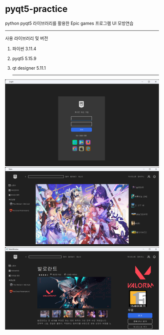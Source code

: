# pyqt5-practice
python pyqt5 라이브러리를 활용한 Epic games 프로그램 UI 모방연습

------
사용 라이브러리 및 버전
1. 파이썬 3.11.4
2. pyqt5 5.15.9
3. qt designer 5.11.1

   ------

![로그인화면](https://github.com/angrychimpanzee/pyqt5-practice/blob/main/Login%202024-05-10%20%EC%98%A4%ED%9B%84%208_33_05.png)
![메인화면](https://github.com/angrychimpanzee/pyqt5-practice/blob/main/Main%202024-05-10%20%EC%98%A4%ED%9B%84%208_33_37.png)
![게임화면](https://github.com/angrychimpanzee/pyqt5-practice/blob/main/MainWindow%202024-05-10%20%EC%98%A4%ED%9B%84%208_34_34.png)
